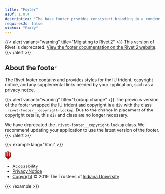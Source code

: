 ```yaml
---
title: "Footer"
asOf: 1.0.0
description: "The base footer provides consistent branding in a condensed space below all of your application content."
requiresJs: false
status: "Ready"
---
```

{{< alert variant="warning" title="Migrating to Rivet 2" >}}
This version of Rivet is deprecated. [View the footer documentation on the Rivet 2 website](https://v2.rivet.iu.edu/docs/components/footer/).
{{< /alert >}}

## About the footer

The Rivet footer contains and provides styles for the IU trident, copyright notice, and any supplemental links needed by your application, such as a privacy notice.

{{< alert variant="warning" title="Lockup change" >}}
The previous version of the footer wrapped the IU trident and copyright in a `div` with the class `.rivet-footer__copyright-lockup`. Due to the change in placement of the copyright details, this `div` and class are no longer necessary.

We have deprecated the `.rivet-footer__copyright-lockup` class. We recommend updating your application to use the latest version of the footer.
{{< /alert >}}

{{< example lang="html" >}}<footer class="rvt-footer" role="contentinfo">
    <div class="rvt-footer__trident">
        <svg alt="" xmlns="http://www.w3.org/2000/svg" width="20" height="25" viewBox="0 0 20 25">
            <polygon points="13.33 3.32 13.33 5.21 14.76 5.21 14.76 15.64 11.9 15.64 11.9 1.9 13.33 1.9 13.33 0 6.67 0 6.67 1.9 8.09 1.9 8.09 15.64 5.24 15.64 5.24 5.21 6.67 5.21 6.67 3.32 0 3.32 0 5.21 1.43 5.21 1.43 17.47 3.7 19.91 8.09 19.91 8.09 22.76 6.67 22.76 6.67 25.13 13.33 25.13 13.33 22.76 11.9 22.76 11.9 19.91 16.1 19.91 18.56 17.47 18.56 5.21 20 5.21 20 3.32 13.33 3.32" fill="#900"/>
        </svg>
    </div>
    <ul class="rvt-footer__aux-links">
        <li class="rvt-footer__aux-item">
            <a href="https://accessibility.iu.edu/assistance/">Accessibility</a>
        </li>
        <li class="rvt-footer__aux-item">
            <!-- You can learn more about privacy policies and generate one
                 for your site here:
                 https://protect.iu.edu/online-safety/tools/privacy-notice/index.html -->
            <a href="#0">Privacy Notice</a>
        </li>
        <li class="rvt-footer__aux-item">
            <a href="https://www.iu.edu/copyright/index.html">Copyright</a> &copy; 2019 The Trustees of <a href="https://www.iu.edu/">Indiana University</a>
        </li>
    </ul>
</footer>
{{< /example >}}